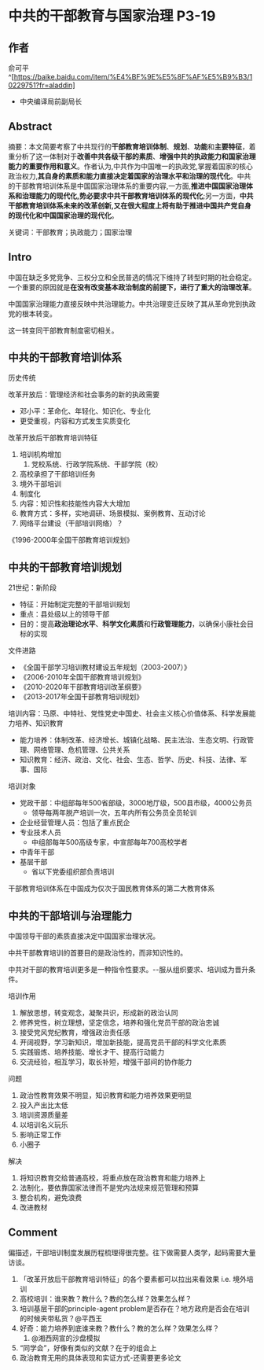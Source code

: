 # 中共的干部教育与国家治理 P3-19

## 作者

俞可平^[https://baike.baidu.com/item/%E4%BF%9E%E5%8F%AF%E5%B9%B3/10229751?fr=aladdin]

* 中央编译局前副局长

## Abstract

摘要：本文简要考察了中共现行的**干部教育培训体制**、**规划**、**功能**和**主要特征**，着重分析了这一体制对于**改善中共各级干部的素质**、**增强中共的执政能力和国家治理能力的重要作用和意义**。作者认为,中共作为中国唯一的执政党,掌握着国家的核心政治权力,**其自身的素质和能力直接决定着国家的治理水平和治理的现代化**。中共的干部教育培训体系是中国国家治理体系的重要内容,一方面,**推进中国国家治理体系和治理能力的现代化,势必要求中共干部教育培训体系的现代化**;另一方面，**中共干部教育培训体系未来的改革创新,又在很大程度上将有助于推进中国共产党自身的现代化和中国国家治理的现代化**。

关键词：干部教育；执政能力；国家治理

## Intro

中国在缺乏多党竞争、三权分立和全民普选的情况下维持了转型时期的社会稳定。一个重要的原因就是**在没有改变基本政治制度的前提下，进行了重大的治理改革**。

中国国家治理能力直接反映中共治理能力。中共治理变迁反映了其从革命党到执政党的根本转变。

这一转变同干部教育制度密切相关。

## 中共的干部教育培训体系

历史传统

改革开放后：管理经济和社会事务的新的执政需要

* 邓小平：革命化、年轻化、知识化、专业化
* 更受重视，内容和方式发生实质变化

改革开放后干部教育培训特征

1. 培训机构增加
   1. 党校系统、行政学院系统、干部学院（校）
2. 高校承担了干部培训任务
3. 境外干部培训
4. 制度化
5. 内容：知识性和技能性内容大大增加
6. 教育方式：多样，实地调研、场景模拟、案例教育、互动讨论
7. 网络平台建设（干部培训网络）？

《1996-2000年全国干部教育培训规划》

## 中共的干部教育培训规划

21世纪：新阶段

* 特征：开始制定完整的干部培训规划
* 重点：县处级以上的领导干部
* 目的：提高**政治理论水平**、**科学文化素质**和**行政管理能力**，以确保小康社会目标的实现

文件进路

* 《全国干部学习培训教材建设五年规划（2003-2007）》
* 《2006-2010年全国干部教育培训规划》
* 《2010-2020年干部教育培训改革纲要》
* 《2013-2017年全国干部教育培训规划》

培训内容：马原、中特社、党性党史中国史、社会主义核心价值体系、科学发展能力培养、知识教育

* 能力培养：体制改革、经济增长、城镇化战略、民主法治、生态文明、行政管理、网络管理、危机管理、公共关系
* 知识教育：经济、政治、文化、社会、生态、哲学、历史、科技、法律、军事、国际

培训对象

* 党政干部：中组部每年500省部级，3000地厅级，500县市级，4000公务员
  * 领导每两年脱产培训一次，五年内所有公务员全员轮训
* 企业经营管理人员：包括了重点民企
* 专业技术人员
  * 中组部每年500高级专家，中宣部每年700高校学者
* 中青年干部
* 基层干部
  * 省以下党委组织部负责培训

干部教育培训体系在中国成为仅次于国民教育体系的第二大教育体系

## 中共的干部培训与治理能力

中国领导干部的素质直接决定中国国家治理状况。

中共干部教育培训的首要目的是政治性的，而非知识性的。

中共对干部的教育培训更多是一种指令性要求。--服从组织要求、培训成为晋升条件。

培训作用

1. 解放思想，转变观念，凝聚共识，形成新的政治认同
2. 修养党性，树立理想，坚定信念，培养和强化党员干部的政治忠诚
3. 接受党风党纪教育，增强政治责任感
4. 开阔视野，学习新知识，增加新技能，提高党员干部的科学文化素质
5. 实践锻炼、培养技能、增长才干、提高行动能力
6. 交流经验，相互学习，取长补短，增强干部间的协作能力

问题

1. 政治性教育效果不明显，知识教育和能力培养效果更明显
2. 投入产出比太低
3. 培训资源质量差
4. 以培训名义玩乐
5. 影响正常工作
6. 小圈子

解决

1. 将知识教育交给普通高校，将重点放在政治教育和能力培养上
2. 法制化，要依靠国家法律而不是党内法规来规范管理和预算
3. 整合机构，避免浪费
4. 改进教材

## Comment

偏描述，干部培训制度发展历程梳理得很完整。往下做需要人类学，起码需要大量访谈。

1. 「改革开放后干部教育培训特征」的各个要素都可以拉出来看效果 i.e. 境外培训
2. 高校培训：谁来教？教什么？教的怎么样？效果怎么样？
3. 培训基层干部的principle-agent problem是否存在？地方政府是否会在培训的时候夹带私货？@平西王
4. 好奇：能力培养到底谁来教？教什么？教的怎么样？效果怎么样？
   1. @湘西网宣的沙盘模拟
5. “同学会”，好像有类似的文献？在于的组会上
6. 政治教育无用的具体表现和实证方式-还需要更多论文